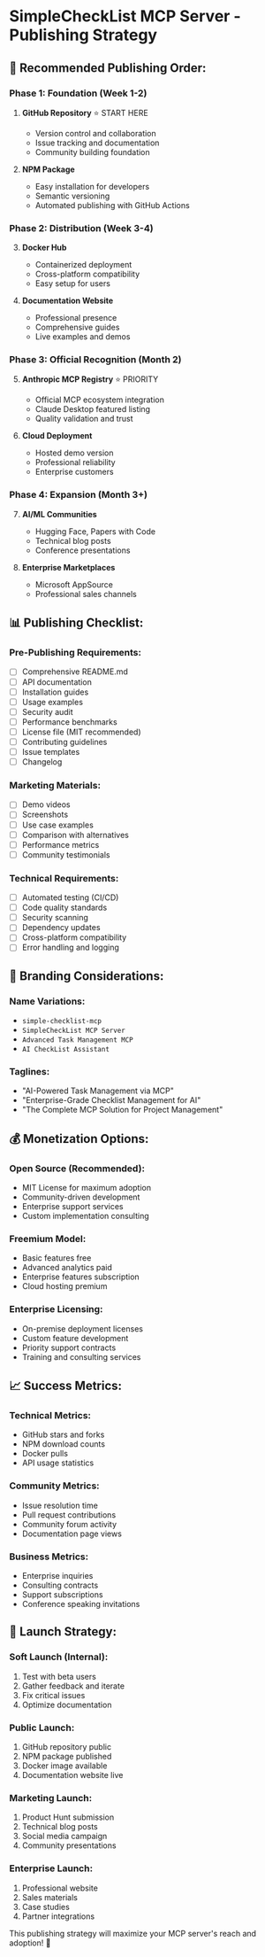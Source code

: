 # SimpleCheckList MCP Server - Publishing Strategy

## 🎯 **Recommended Publishing Order:**

### Phase 1: Foundation (Week 1-2)
1. **GitHub Repository** ⭐ START HERE
   - Version control and collaboration
   - Issue tracking and documentation
   - Community building foundation

2. **NPM Package**
   - Easy installation for developers
   - Semantic versioning
   - Automated publishing with GitHub Actions

### Phase 2: Distribution (Week 3-4)
3. **Docker Hub**
   - Containerized deployment
   - Cross-platform compatibility
   - Easy setup for users

4. **Documentation Website**
   - Professional presence
   - Comprehensive guides
   - Live examples and demos

### Phase 3: Official Recognition (Month 2)
5. **Anthropic MCP Registry** ⭐ PRIORITY
   - Official MCP ecosystem integration
   - Claude Desktop featured listing
   - Quality validation and trust

6. **Cloud Deployment**
   - Hosted demo version
   - Professional reliability
   - Enterprise customers

### Phase 4: Expansion (Month 3+)
7. **AI/ML Communities**
   - Hugging Face, Papers with Code
   - Technical blog posts
   - Conference presentations

8. **Enterprise Marketplaces**
   - Microsoft AppSource
   - Professional sales channels

## 📊 **Publishing Checklist:**

### Pre-Publishing Requirements:
- [ ] Comprehensive README.md
- [ ] API documentation
- [ ] Installation guides
- [ ] Usage examples
- [ ] Security audit
- [ ] Performance benchmarks
- [ ] License file (MIT recommended)
- [ ] Contributing guidelines
- [ ] Issue templates
- [ ] Changelog

### Marketing Materials:
- [ ] Demo videos
- [ ] Screenshots
- [ ] Use case examples
- [ ] Comparison with alternatives
- [ ] Performance metrics
- [ ] Community testimonials

### Technical Requirements:
- [ ] Automated testing (CI/CD)
- [ ] Code quality standards
- [ ] Security scanning
- [ ] Dependency updates
- [ ] Cross-platform compatibility
- [ ] Error handling and logging

## 🎨 **Branding Considerations:**

### Name Variations:
- `simple-checklist-mcp`
- `SimpleCheckList MCP Server`
- `Advanced Task Management MCP`
- `AI CheckList Assistant`

### Taglines:
- "AI-Powered Task Management via MCP"
- "Enterprise-Grade Checklist Management for AI"
- "The Complete MCP Solution for Project Management"

## 💰 **Monetization Options:**

### Open Source (Recommended):
- MIT License for maximum adoption
- Community-driven development
- Enterprise support services
- Custom implementation consulting

### Freemium Model:
- Basic features free
- Advanced analytics paid
- Enterprise features subscription
- Cloud hosting premium

### Enterprise Licensing:
- On-premise deployment licenses
- Custom feature development
- Priority support contracts
- Training and consulting services

## 📈 **Success Metrics:**

### Technical Metrics:
- GitHub stars and forks
- NPM download counts
- Docker pulls
- API usage statistics

### Community Metrics:
- Issue resolution time
- Pull request contributions
- Community forum activity
- Documentation page views

### Business Metrics:
- Enterprise inquiries
- Consulting contracts
- Support subscriptions
- Conference speaking invitations

## 🚀 **Launch Strategy:**

### Soft Launch (Internal):
1. Test with beta users
2. Gather feedback and iterate
3. Fix critical issues
4. Optimize documentation

### Public Launch:
1. GitHub repository public
2. NPM package published
3. Docker image available
4. Documentation website live

### Marketing Launch:
1. Product Hunt submission
2. Technical blog posts
3. Social media campaign
4. Community presentations

### Enterprise Launch:
1. Professional website
2. Sales materials
3. Case studies
4. Partner integrations

This publishing strategy will maximize your MCP server's reach and adoption! 🎯
